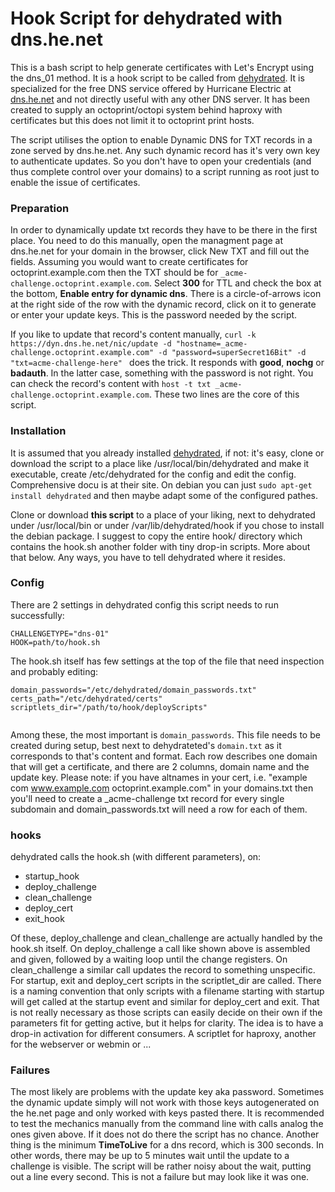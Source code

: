 # Hook Script for dehydrated with dns.he.net

This is a bash script to help generate certificates with Let's Encrypt using the dns_01 method. It is a hook script to be called from [dehydrated](https://github.com/dehydrated-io/dehydrated). It is specialized for the free DNS service offered by Hurricane Electric at [dns.he.net](dns.he.net) and not directly useful with any other DNS server. It has been created to supply an octoprint/octopi system behind haproxy with certificates but this does not limit it to octoprint print hosts.

The script utilises the option to enable Dynamic DNS for TXT records in a zone served by dns.he.net. Any such dynamic record has it's very own key to authenticate updates. So you don't have to open your credentials (and thus complete control over your domains) to a script running as root just to enable the issue of certificates. 

### Preparation

In order to dynamically update txt records they have to be there in the first place. You need to do this manually, open the managment page at dns.he.net for your domain in the browser, click New TXT and fill out the fields. Assuming you would want to create certificates for octoprint.example.com then the TXT should be for ``_acme-challenge.octoprint.example.com``. Select **300** for TTL and check the box at the bottom, **Enable entry for dynamic dns**. There is a circle-of-arrows icon at the right side of the row with the dynamic record, click on it to generate or enter your update keys. This is the password needed by the script.

If you like to update that record's content manually, ```curl -k https://dyn.dns.he.net/nic/update -d "hostname=_acme-challenge.octoprint.example.com" -d "password=superSecret16Bit" -d "txt=acme-challenge-here" ``` does the trick. It responds with **good**, **nochg** or **badauth**. In the latter case, something with the password is not right. 
You can check the record's content with ```host -t txt _acme-challenge.octoprint.example.com```. These two lines are the core of this script.

### Installation

It is assumed that you already installed [dehydrated](https://github.com/dehydrated-io/dehydrated), if not: it's easy, clone or download the script to a place like /usr/local/bin/dehydrated and make it executable, create /etc/dehydrated for the config and edit the config. Comprehensive docu is at their site. On debian you can just ``sudo apt-get install dehydrated`` and then maybe adapt some of the configured pathes. 

Clone or download **this script** to a place of your liking, next to dehydrated under /usr/local/bin or under /var/lib/dehydrated/hook if you chose to install the debian package. I suggest to copy the entire hook/ directory which contains the hook.sh another folder with tiny drop-in scripts. More about that below. Any ways, you have to tell dehydrated where it resides.

### Config

There are 2 settings in dehydrated config this script needs to run successfully:
```
CHALLENGETYPE="dns-01" 
HOOK=path/to/hook.sh
```
The hook.sh itself has few settings at the top of the file that need inspection and probably editing:
```
domain_passwords="/etc/dehydrated/domain_passwords.txt"
certs_path="/etc/dehydrated/certs"
scriptlets_dir="/path/to/hook/deployScripts"
 
```
Among these, the most important is ``domain_passwords``. This file needs to be created during setup, best next to dehydrateted's ``domain.txt`` as it corresponds to that's content and format. 
Each row describes one domain that will get a certificate, and there are 2 columns, domain name and the update key. 
Please note: if you have altnames in your cert, i.e. "example com www.example.com octoprint.example.com" in your domains.txt then you'll need to create a _acme-challenge txt record for every single subdomain and domain_passwords.txt will need a row for each of them.


### hooks

dehydrated calls the hook.sh (with different parameters), on: 
- startup_hook
- deploy_challenge
- clean_challenge
- deploy_cert
- exit_hook

Of these, deploy_challenge and clean_challenge are actually handled by the hook.sh itself. On deploy_challenge a call like shown above is assembled and given, followed by a waiting loop until the change registers. On clean_challenge a similar call updates the record to something unspecific. 
For startup, exit and deploy_cert scripts in the scriptlet_dir are called. There is a naming convention that only scripts with a filename starting with startup will get called at the startup event and similar for deploy_cert and exit. That is not really necessary as those scripts can easily decide on their own if the parameters fit for getting active, but it helps for clarity. 
The idea is to have a drop-in activation for different consumers. A scriptlet for haproxy, another for the webserver or webmin or ...


### Failures
The most likely are problems with the update key aka password. Sometimes the dynamic update simply will not work with those keys autogenerated on the he.net page and only worked with keys pasted there. It is recommended to test the mechanics manually from the command line with calls analog the ones given above. If it does not do there the script has no chance.
Another thing is the minimum **TimeToLive** for a dns record, which is 300 seconds. In other words, there may be up to 5 minutes wait until the update to a challenge is visible. The script will be rather noisy about the wait, putting out a line every second.  This is not a failure but may look like it was one. 



